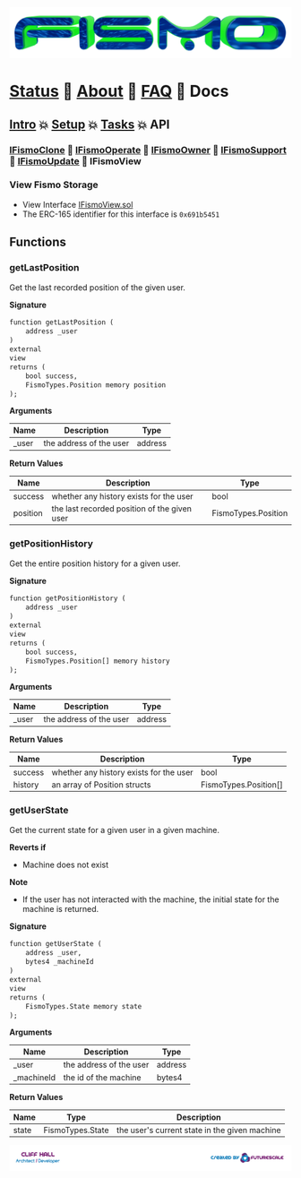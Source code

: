 ![Fismo](../images/fismo-logo.png)
# [Status](../README.md) 🧪 [About](../about.md)  🧪 [FAQ](../faq.md) 🧪 Docs

## [Intro](../intro.md) 💥 [Setup](../setup.md) 💥 [Tasks](../tasks.md) 💥 API

### [IFismoClone](IFismoClone.md) 🔬 [IFismoOperate](IFismoOperate.md) 🔬 [IFismoOwner](IFismoOwner.md) 🔬 [IFismoSupport](IFismoSupport.md) 🔬 [IFismoUpdate](IFismoUpdate.md) 🔬 IFismoView

### View Fismo Storage
* View Interface [IFismoView.sol](../../contracts/interfaces/IFismoView.sol)
* The ERC-165 identifier for this interface is `0x691b5451`

## Functions
### getLastPosition
Get the last recorded position of the given user.

**Signature**
```solidity
function getLastPosition (
    address _user
)
external
view
returns (
    bool success, 
    FismoTypes.Position memory position
);
```

**Arguments**

| Name       | Description                              | Type    |
| ----------- |------------------------------------------|---------|
| _user | the address of the user | address | 

**Return Values**

| Name        | Description                                | Type                |
| ------------- |--------------------------------------------|---------------------|
| success |  whether any history exists for the user | bool |
| position | the last recorded position of the given user| FismoTypes.Position |

### getPositionHistory
Get the entire position history for a given user.

**Signature**
```solidity
function getPositionHistory (
    address _user
)
external
view
returns (
    bool success, 
    FismoTypes.Position[] memory history
);
```

**Arguments**

| Name       | Description                              | Type    |
| ----------- |------------------------------------------|---------|
| _user | the address of the user | address | 

**Return Values**

| Name    | Description                   | Type |
| ------- |-------------------------------|------|
| success |  whether any history exists for the user | bool |
| history | an array of Position structs  | FismoTypes.Position[] |

### getUserState
Get the current state for a given user in a given machine.

**Reverts if**
- Machine does not exist

**Note**
- If the user has not interacted with the machine, the initial state for the machine is returned.

**Signature**
```solidity
function getUserState (
    address _user, 
    bytes4 _machineId
)
external
view
returns (
    FismoTypes.State memory state
);
```

**Arguments**

| Name      | Description           | Type    |
| ---------- |-----------------------|---------|
| _user | the address of the user | address | 
| _machineId | the id of the machine | bytes4 | 

**Return Values**

| Name  | Type | Description                          |
|-------|---|--------------------------------------|
| state | FismoTypes.State  | the user's current state in the given machine |


[![Created by Futurescale](../images/created-by.png)](https://futurescale.com)